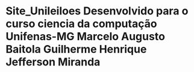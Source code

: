 ﻿Site_Unileiloes Desenvolvido para o curso ciencia da computação Unifenas-MG
Marcelo Augusto Baitola
Guilherme Henrique
Jefferson Miranda
===============
